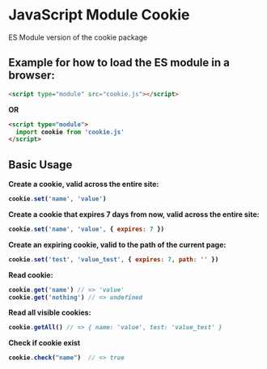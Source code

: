 # JavaScript Module Cookie

ES Module version of the cookie package

## Example for how to load the ES module in a browser:

```html
<script type="module" src="cookie.js"></script>
```
<b>OR<b>
```html
<script type="module">
  import cookie from 'cookie.js'
</script>
```

## Basic Usage

Create a cookie, valid across the entire site:

```javascript
cookie.set('name', 'value')
```

Create a cookie that expires 7 days from now, valid across the entire site:

```javascript
cookie.set('name', 'value', { expires: 7 })
```

Create an expiring cookie, valid to the path of the current page:

```javascript
cookie.set('test', 'value_test', { expires: 7, path: '' })
```

Read cookie:

```javascript
cookie.get('name') // => 'value'
cookie.get('nothing') // => undefined
```

Read all visible cookies:

```javascript
cookie.getAll() // => { name: 'value', test: 'value_test' }
```

Check if cookie exist
```javascript
cookie.check("name")  // => true
```
